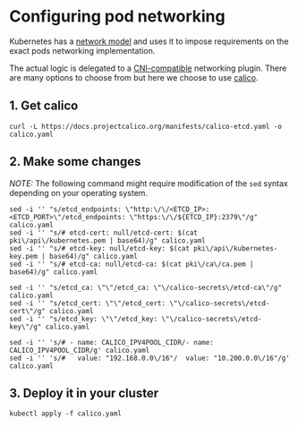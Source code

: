 # Configuring pod networking

Kubernetes has a [network model](https://kubernetes.io/docs/concepts/services-networking/#the-kubernetes-network-model) and uses it to impose requirements on the exact pods networking implementation. 

The actual logic is delegated to a [CNI-compatible](https://github.com/containernetworking/cni) networking plugin. There are many options to choose from but here we choose to use [calico](https://docs.tigera.io/calico/latest/about/).


## 1. Get calico

```
curl -L https://docs.projectcalico.org/manifests/calico-etcd.yaml -o calico.yaml
```

## 2. Make some changes

*NOTE:* The following command might require modification of the `sed` syntax depending on your operating system.

```
sed -i '' "s/etcd_endpoints: \"http:\/\/<ETCD_IP>:<ETCD_PORT>\"/etcd_endpoints: \"https:\/\/${ETCD_IP}:2379\"/g" calico.yaml
sed -i '' "s/# etcd-cert: null/etcd-cert: $(cat pki\/api\/kubernetes.pem | base64)/g" calico.yaml
sed -i '' "s/# etcd-key: null/etcd-key: $(cat pki\/api\/kubernetes-key.pem | base64)/g" calico.yaml
sed -i '' "s/# etcd-ca: null/etcd-ca: $(cat pki\/ca\/ca.pem | base64)/g" calico.yaml

sed -i '' "s/etcd_ca: \"\"/etcd_ca: \"\/calico-secrets\/etcd-ca\"/g" calico.yaml
sed -i '' "s/etcd_cert: \"\"/etcd_cert: \"\/calico-secrets\/etcd-cert\"/g" calico.yaml
sed -i '' "s/etcd_key: \"\"/etcd_key: \"\/calico-secrets\/etcd-key\"/g" calico.yaml

sed -i '' 's/# - name: CALICO_IPV4POOL_CIDR/- name: CALICO_IPV4POOL_CIDR/g' calico.yaml
sed -i '' 's/#   value: "192.168.0.0\/16"/  value: "10.200.0.0\/16"/g' calico.yaml
```

## 3. Deploy it in your cluster

```
kubectl apply -f calico.yaml
```